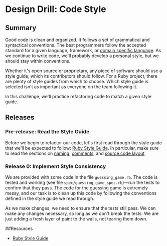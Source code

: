 # Design Drill: Code Style

## Summary
Good code is clean and organized. It follows a set of grammatical and syntactical conventions.  The best programmers follow the accepted standard for a given language, framework, or [domain specific language](http://martinfowler.com/bliki/DomainSpecificLanguage.html).  As we continue to write code, we'll probably develop a personal style, but we should stay within conventions.

Whether it's open source or proprietary, any piece of software should use a style guide, which its contributors should follow.  For a Ruby project, there are plenty of style guides from which to choose.  Which style guide is selected isn't as important as everyone on the team following it.

In this challenge, we'll practice refactoring code to match a given style guide.


## Releases
### Pre-release: Read the Style Guide
Before we begin to refactor our code, let's first read through the style guide that we'll be expected to follow:  [Ruby Style Guide](https://github.com/bbatsov/ruby-style-guide).  In particular, make sure to read the sections on [naming](https://github.com/bbatsov/ruby-style-guide#naming), [comments](https://github.com/bbatsov/ruby-style-guide#comments), and [source code layout](https://github.com/bbatsov/ruby-style-guide#source-code-layout).


### Release 0: Implement Style Consistency
We are provided with some code in the file `guessing_game.rb`.  The code is tested and working (see file `spec/guessing_game_spec.rb`)—run the tests to confirm that they pass.  The code for the guessing game is extremely messy, and our task is to clean up this code by following the conventions defined in the style guide we read through.

As we make changes, we need to ensure that the tests still pass.  We can make any changes necessary, so long as we don't break the tests.  We are just adding a fresh layer of paint to the walls, not tearing them down.


##Resources

* [Ruby Style Guide](https://github.com/bbatsov/ruby-style-guide)

